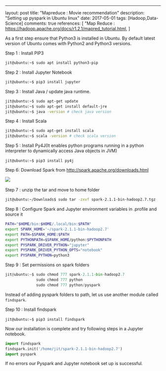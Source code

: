 ---
layout: post
title:  "Mapreduce : Movie recommendation"
description: "Setting up pyspark in Ubuntu linux"
date:   2017-05-01
tags: [Hadoop,Data-Science]
comments: true
references: [
   "Map Reduce : https://hadoop.apache.org/docs/r1.2.1/mapred_tutorial.html,
]


As a first step ensure that Python3 is installed in Ubuntu. By default latest version of Ubuntu comes with Python2 and Python3 versions. 

Step 1 : Install PIP3

```bash
jit@ubuntu:~$ sudo apt install python3-pip

```

Step 2 : Install Jupyter Notebook

```bash
jit@ubuntu:~$ pip3 install jupyter

```

Step 3 : Install Java / update java runtime.

```bash
jit@ubuntu:~$ sudo apt-get update
jit@ubuntu:~$ sudo apt-get install default-jre
jit@ubuntu:~$ java -version # check java version

```

Step 4 : Install Scala   

```bash
jit@ubuntu:~$ sudo apt-get install scala  
jit@ubuntu:~$ scala -version # check scala version
```

Step 5 : Install Py4J(It enables python programs running in a python interpreter to dynamically access Java objects in JVM)

`jit@ubuntu:~$ pip3 install py4j`

Step 6: Download Spark from <http://spark.apache.org/downloads.html>   

![](..\..\images\2017-05-24-21-59-43.png)  

Step 7 : unzip the tar and move to home folder 

```bash 
jit@ubuntu:~/Downloads$ sudo tar -zxvf spark-2.1.1-bin-hadoop2.7.tgz 
```

Step 8 : Configure Spark and Jupyter environment variables in .profile  and source it 

```bash
PATH="$HOME/bin:$HOME/.local/bin:$PATH"
export SPARK_HOME='~/spark-2.1.1-bin-hadoop2.7'
export PATH=$SPARK_HOME:$PATH
export PYTHONPATH=$SPARK_HOME/python:$PYTHONPATH
export PYSPARK_DRIVER_PYTHON="jupyter"
export PYSPARK_DRIVER_PYTHON_OPTS="notebook"
export PYSPARK_PYTHON=python3

```

Step 9 : Set permissions on spark folders  

```python
jit@ubuntu:~$ sudo chmod 777 spark-2.1.1-bin-hadoop2.7
              sudo chmod 777 python
              sudo chmod 777 python/pyspark
```

Instead of adding pyspark folders to path, let us use another module called `findspark`.  

Step 10 : Install findspark  

`jit@ubuntu:~$ pip3 install findspark`  

Now our installation is complete and try following steps in a Jupyter notebook.  

```python
import findspark
findspark.init('/home/jit/spark-2.1.1-bin-hadoop2.7')
import pyspark
```

If no errors our Pyspark and Jupyter notebook set up is successful. 
